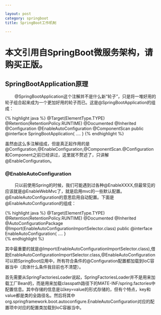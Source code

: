 ```yaml
---

layout: post
category: springboot
title: SpringBoot工作机制

---
```


# 本文引用自SpringBoot微服务架构，请购买正版。  

## SpringBootApplication原理  

&#160;&#160;&#160;&#160;&#160;&#160;&#160;&#160;@SpringBootApplication这个注解并不是什么新“轮子”，只是将一堆好用的轮子组合起来成为一个更加好用的轮子而已。这是@SpringBootApplication的组成：  

{% highlight java %}
@Target(ElementType.TYPE)
@Retention(RetentionPolicy.RUNTIME)
@Documented
@Inherited
@Configuration
@EnableAutoConfiguration
@ComponentScan
public @interface SpringBootApplication{
    ....
}
{% endhighlight %}  

虽然由这么多注解组成，但是真正起作用的是@Configuration,@EnableConfiguration,@ComponentScan.@Configuration和Component之前已经讲过，这里就不赘述了，只讲解@EnableConfiguration。  

### @EnableAutoConfiguration  

&#160;&#160;&#160;&#160;&#160;&#160;&#160;&#160;只以前使用Spring的时候，我们可能遇到过各种@EnableXXXX,但最常见的应该就是@EnableWebMvc了，就是启用mvc的一些默认配置。@EnableAutoConfiguration的意思启用自动配置。下面是@EnableAutoConfiguration的组成：  

{% highlight java %}
@Target(ElementType.TYPE)
@Retention(RetentionPolicy.RUNTIME)
@Documented
@Inherited
@AutoConfigurationPackage
@Import(EnableAutoConfigurationImportSelector.class)
public @interface EnableAutoConfiguration{
    ....
}  
{% endhighlight %}  

其中最重要的就是@Import(EnableAutoConfigurationImportSelector.class),借助EnableAutoConfigurationImportSelector.class,@EnableAutoConfiguration可以把SpringBoot应用中，所有符合条件的@Configuration配置都加载到IoC容器当中（具体什么条件我目前也不清楚）。  

首先需要从SpringFactoriesLoader说起，SpringFactoriesLoader并不是用来加载工厂Bean的，而是用来加载classpath路径下的MATE-INF/spring.factories中配置信息。其中存储的信息是以key=value的形式存储的，但有个特点，key和value都是类的全路径名。然后将其中org.springframework.boot.autoconfigure.EnableAutoConfiguration对应的配置项中对应的配置类加载到IoC容器当中。
